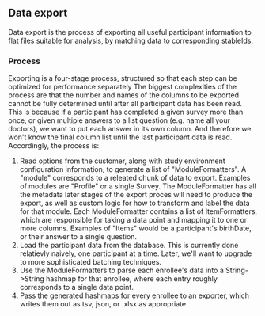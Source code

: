 ## Data export
Data export is the process of exporting all useful participant information to flat files suitable for
analysis, by matching data to corresponding stableIds.

### Process
Exporting is a four-stage process, structured so that each step can be optimized for performance separately
The biggest complexities of the process are that the number and names of the columns to be exported cannot
be fully determined until after all participant data has been read.  This is because if a participant has
completed a given survey more than once, or given multiple answers to a list question (e.g. name all your doctors),
we want to put each answer in its own column.  And therefore we won't know the final column list until the 
last participant data is read.  Accordingly, the process is:

1. Read options from the customer, along with study environment configuration information, to generate
a list of "ModuleFormatters".  A "module" corresponds to a releated chunk of data to export.  Examples of modules
are "Profile" or a single Survey.  The ModuleFormatter has all the metadata later stages of the export proces will
need to produce the export, as well as custom logic for how to transform and label the data for that module.  Each ModuleFormatter contains
a list of ItemFormatters, which are responsible for taking a data point and mapping it to one or more columns.  Examples of "Items" would
be a participant's birthDate, or their answer to a single question. 
2. Load the participant data from the database.  This is currently done relatievly naively, one participant at a time.  Later,
we'll want to upgrade to more sophisticated batching techniques.
3. Use the ModuleFormatters to parse each enrollee's data into a String->String hashmap for that enrollee, where each
entry roughly corresponds to a single data point.
4. Pass the generated hashmaps for every enrollee to an exporter, which writes them out as tsv, json, or .xlsx as appropriate

